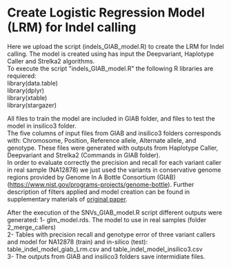 # Create Logistic Regression Model (LRM) for Indel calling  
Here we upload the script (indels_GIAB_model.R) to create the LRM for Indel calling. The model is created using has input the Deepvariant, Haplotype Caller and Strelka2 algorithms.  
To execute the script "indels_GIAB_model.R" the following R libraries are requiered:  
library(data.table)  
library(dplyr)  
library(xtable)  
library(stargazer)  

All files to train the model are included in GIAB folder, and files to test the model in insilico3 folder.  
The five columns of input files from GIAB and insilico3 folders corresponds with: Chromosome, Position, Reference allele, Alternate allele, and genotype. These files were generated with outputs from Haplotype Caller, Deepvariant and Strelka2 (Commands in GIAB folder).  
In order to evaluate correctly the precision and recall for each variant caller in real sample (NA12878) we just used the variants in conservative genome regions provided by Genome In A Bottle Consortium (GIAB)(https://www.nist.gov/programs-projects/genome-bottle). Further description of filters applied and model creation can be found in supplementary materials of [original paper](https://www.biorxiv.org/content/10.1101/2021.07.20.453041v1).  

After the execution of the SNVs_GIAB_model.R script different outputs were generated:
1- glm_model.rds. The model to use in real samples (folder 2_merge_callers)  
2- Tables with precision recall and genotype error of three variant callers and model for NA12878 (train) and in-silico (test): table_indel_model_giab_Lrm.csv and table_indel_model_insilico3.csv  
3- The outputs from GIAB and insilico3 folders save intermidiate files.  
